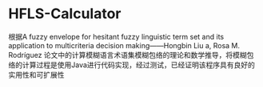 # HFLS-Calculator
根据A fuzzy envelope for hesitant fuzzy linguistic term set and its application to multicriteria decision making——Hongbin Liu a, Rosa M. Rodríguez
论文中的计算模糊语言术语集模糊包络的理论和数学推导，将模糊包络的计算过程是使用Java进行代码实现，经过测试，已经证明该程序具有良好的实用性和可扩展性
